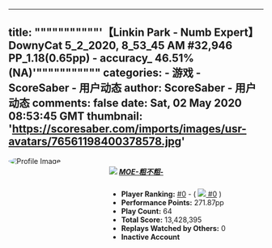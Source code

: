 
---
title: """""""""""'【Linkin Park - Numb Expert】DownyCat 5_2_2020, 8_53_45 AM 
#32,946
 PP_1.18(0.65pp) - accuracy_ 46.51% (NA)'"""""""""""
categories: 
    - 游戏
    - ScoreSaber - 用户动态
author: ScoreSaber - 用户动态
comments: false
date: Sat, 02 May 2020 08:53:45 GMT
thumbnail: 'https://scoresaber.com/imports/images/usr-avatars/76561198400378578.jpg'
---

<div>   
<div class="columns">
<div class="column is-narrow avatar">
 
<img style="border-radius: 50%;" class="image is-96x96" src="https://scoresaber.com/imports/images/usr-avatars/76561198400378578.jpg" alt="Profile Image" title="Profile Image" referrerpolicy="no-referrer">
<center>
</center>
</div>
<div class="column">
<h5 class="title is-5">
<img src="https://scoresaber.com/imports/images/flags/cn.png" referrerpolicy="no-referrer">
<a href="https://steamcommunity.com/profiles/76561198400378578">
MOE-粗不粗-
</a>
</h5>
<ul>
 
<li>
<strong>Player Ranking:</strong> <a href="https://scoresaber.com/global">#0</a> - (
<a href="https://scoresaber.com/global?country=cn"><img src="https://scoresaber.com/imports/images/flags/cn.png" referrerpolicy="no-referrer"> #0</a> )
</li>
<li><strong>Performance Points:</strong> 271.87pp</li>
<li><strong>Play Count:</strong> 64</li>
<li><strong>Total Score:</strong> 13,428,395</li>
<li><strong>Replays Watched by Others:</strong> 0</li>
 <li><strong>Inactive Account</strong></li>
</ul>
<section class="rankChart">
<canvas class="chartjs-render-monitor" id="rankChart"></canvas>
</section>
</div>
</div>
  
</div>
            